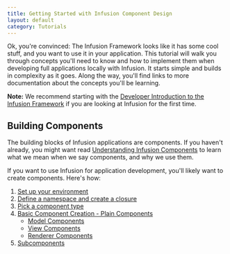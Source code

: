 ```yaml
---
title: Getting Started with Infusion Component Design
layout: default
category: Tutorials
---
```


Ok, you're convinced: The Infusion Framework looks like it has some cool stuff, and you want to use it in your application. This tutorial will walk you through concepts you'll need to know and how to implement them when developing full applications locally with Infusion. It starts simple and builds in complexity as it goes. Along the way, you'll find links to more documentation about the concepts you'll be learning.

<div class="infusion-docs-note"><strong>Note:</strong> We recommend starting with the <a href="../tutorial-developerIntroduction/DeveloperIntroductionToInfusionFramework-OpeningRemarks.md">Developer Introduction to the Infusion Framework</a> if you are looking at Infusion for the first time.</div>

## Building Components

The building blocks of Infusion applications are components. If you haven't already, you might want read [Understanding Infusion Components](../UnderstandingInfusionComponents.md) to learn what we mean when we say components, and why we use them.

If you want to use Infusion for application development, you'll likely want to create components. Here's how:

1. [Set up your environment](SetUpYourEnvironment.md)
2. [Define a namespace and create a closure](DefineANamespaceAndCreateAClosure.md)
3. [Pick a component type](PickAComponentType.md)
4. [Basic Component Creation - Plain Components](BasicComponentCreation-Components.md)
    * [Model Components](ModelComponents.md)
    * [View Components](ViewComponents.md)
    * [Renderer Components](RendererComponents.md)
5. [Subcomponents](Subcomponents.md)

